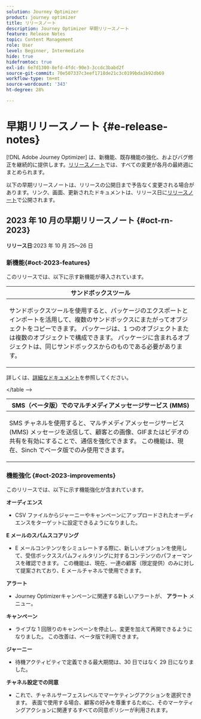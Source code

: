 ```yaml
---
solution: Journey Optimizer
product: journey optimizer
title: リリースノート
description: Journey Optimizer 早期リリースノート
feature: Release Notes
topic: Content Management
role: User
level: Beginner, Intermediate
hide: true
hidefromtoc: true
exl-id: 6e7d1300-8efd-4fdc-90e3-3ccdc3babd2f
source-git-commit: 70e507337c3eef1718de21c3c0199bda1b92db69
workflow-type: tm+mt
source-wordcount: '343'
ht-degree: 28%

---
```


# 早期リリースノート {#e-release-notes}

[!DNL Adobe Journey Optimizer] は、新機能、既存機能の強化、およびバグ修正を継続的に提供します。[リリースノート](release-notes.md)では、すべての変更が各月の最終週にまとめられます。

以下の早期リリースノートは、リリースの公開日まで予告なく変更される場合があります。リンク、画面、更新されたドキュメントは、リリース日に[リリースノート](release-notes.md)で公開されます。

## 2023 年 10 月の早期リリースノート {#oct-rn-2023}

**リリース日**:2023 年 10 月 25～26 日

### 新機能{#oct-2023-features}

このリリースでは、以下に示す新機能が導入されています。

<table>
<thead>
<tr>
<th><strong>サンドボックスツール</strong><br/></th>
</tr>
</thead>
<tbody>
<tr>
<td>
<p>サンドボックスツールを使用すると、パッケージのエクスポートとインポートを活用して、複数のサンドボックスにまたがってオブジェクトをコピーできます。 パッケージは、1 つのオブジェクトまたは複数のオブジェクトで構成できます。 パッケージに含まれるオブジェクトは、同じサンドボックスからのものである必要があります。</p>
<!--img src="../data/assets/dataset-export-setup.png"-->
<!--p>For more information, refer to the <a href="../audience/get-started-audience-orchestration.md">detailed documentation</a>.</p-->
</td>
</tr>
</tbody>
</table>

<!-- table>
<thead>
<tr>
<th><strong>Composed audiences in journeys</strong><br/></th>
</tr>
</thead>
<tbody>
<tr>
<td>
<p>You can now use audiences created in composition workflows in your journeys to target customers. Once an audience composition is published, and the audience saved, use a Read Audience activity to select this new audience in your journey canvas.</p>
<!--img src="assets/channel-reports.png"/-->
<p>詳しくは、<a href="../audience/get-started-audience-orchestration.md">詳細なドキュメント</a>を参照してください。</p>
</tr>
</tbody>
&lt;/table --&gt;


<table>
<thead>
<tr>
<th><strong>SMS（ベータ版）でのマルチメディアメッセージサービス (MMS)</strong><br/></th>
</tr>
</thead>
<tbody>
<tr>
<td>
<p>SMS チャネルを使用すると、マルチメディアメッセージサービス (MMS) メッセージを送信して、顧客との画像、GIFまたはビデオの共有を有効にすることで、通信を強化できます。 この機能は、現在、Sinch でベータ版でのみ使用できます。</p>
<!--img src="assets/channel-reports.png"/-->
<!--p>For more information, refer to the <a href="../in-app/get-started-in-app.md">detailed documentation</a>.</p-->
</tr>
</tbody>
</table>

### 機能強化 {#oct-2023-improvements}

このリリースでは、以下に示す機能強化が含まれています。

**オーディエンス**

* CSV ファイルからジャーニーやキャンペーンにアップロードされたオーディエンスをターゲットに設定できるようになりました。

**E メールのスパムスコアリング**

* E メールコンテンツをシミュレートする際に、新しいオプションを使用して、受信ボックススパムフィルタリングに対するコンテンツのパフォーマンスを確認できます。 この機能は、現在、一連の顧客（限定提供）のみに対して提案されており、E メールチャネルで使用できます。

**アラート**

* Journey Optimizerキャンペーンに関連する新しいアラートが、 **アラート** メニュー。

**キャンペーン**

* ライブな 1 回限りのキャンペーンを停止し、変更を加えて再開できるようになりました。 この改善は、ベータ版で利用できます。

**ジャーニー**

* 待機アクティビティで定義できる最大期間は、30 日ではなく 29 日になりました。

**チャネル設定での同意**

* これで、チャネルサーフェスレベルでマーケティングアクションを選択できます。 表面で使用する場合、顧客の好みを尊重するために、そのマーケティングアクションに関連するすべての同意ポリシーが利用されます。
